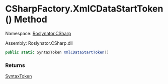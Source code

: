 # CSharpFactory\.XmlCDataStartToken\(\) Method

Namespace: [Roslynator.CSharp](../../README.md)

Assembly: Roslynator\.CSharp\.dll

```csharp
public static SyntaxToken XmlCDataStartToken()
```

### Returns

[SyntaxToken](https://docs.microsoft.com/en-us/dotnet/api/microsoft.codeanalysis.syntaxtoken)

